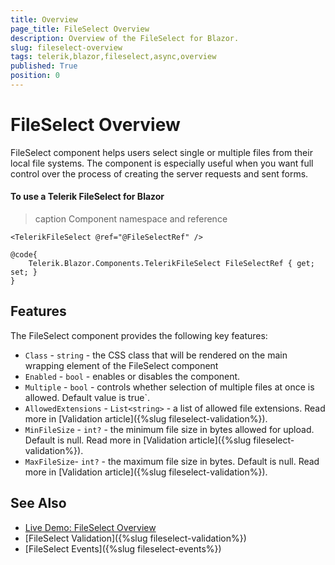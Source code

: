 ```yaml
---
title: Overview
page_title: FileSelect Overview
description: Overview of the FileSelect for Blazor.
slug: fileselect-overview
tags: telerik,blazor,fileselect,async,overview
published: True
position: 0
---
```


# FileSelect Overview

FileSelect component helps users select single or multiple files from their local file systems. The component is especially useful when you want full control over the process of creating the server requests and sent forms.


#### To use a Telerik FileSelect for Blazor


>caption Component namespace and reference

````CSHTML
<TelerikFileSelect @ref="@FileSelectRef" />

@code{
    Telerik.Blazor.Components.TelerikFileSelect FileSelectRef { get; set; }
}
````

## Features

The FileSelect component provides the following key features:

* `Class` - `string` - the CSS class that will be rendered on the main wrapping element of the FileSelect component
* `Enabled` - `bool` - enables or disables the component.
* `Multiple` - `bool` - controls whether selection of multiple files at once is allowed. Default value is true`.
* `AllowedExtensions` - `List<string>` - a list of allowed file extensions. Read more in [Validation article]({%slug fileselect-validation%}).
* `MinFileSize` - `int?` - the minimum file size in bytes allowed for upload. Default is null. Read more in [Validation article]({%slug fileselect-validation%}).
* `MaxFileSize`- `int?` - the maximum file size in bytes. Default is null. Read more in [Validation article]({%slug fileselect-validation%}).

## See Also

* [Live Demo: FileSelect Overview](https://demos.telerik.com/blazor-ui/fileselect/overview)
* [FileSelect Validation]({%slug fileselect-validation%})
* [FileSelect Events]({%slug fileselect-events%})